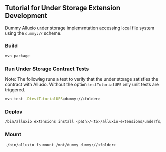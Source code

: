 ## Tutorial for Under Storage Extension Development

Dummy Alluxio under storage implementation accessing local file system using the `dummy://` scheme.

### Build

```bash
mvn package
```

### Run Under Storage Contract Tests

Note: The following runs a test to verify that the under storage satisfies the contract with Alluxio.
Without the option `testTutorialUFS` only unit tests are triggered.

```bash
mvn test -DtestTutorialUFS=dummy://<folder>
```

### Deploy

```bash
/bin/alluxio extensions install <path>/<to>/alluxio-extensions/underfs/tutorial/target/alluxio-underfs-dummy-1.6.0-SNAPSHOT.jar
```

### Mount

```bash
./bin/alluxio fs mount /mnt/dummy dummy://<folder>
```
